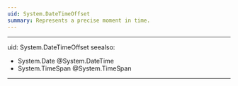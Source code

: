 ```yaml
---
uid: System.DateTimeOffset
summary: Represents a precise moment in time.
---
```

---
uid: System.DateTimeOffset
seealso:
   - System.Date
     @System.DateTime
   - System.TimeSpan
     @System.TimeSpan
---
